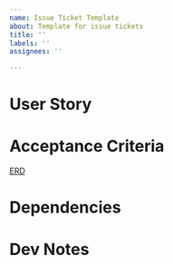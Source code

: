 ```yaml
---
name: Issue Ticket Template
about: Template for issue tickets
title: ''
labels: ''
assignees: ''

---
```


# User Story
# Acceptance Criteria
<!--- Figma --->
<!--- ERD --->
[ERD](https://drawsql.app/teams/dinnerdoggy-studios/diagrams/pocket-boss-battle)
# Dependencies
# Dev Notes
<!--- Structure Checklist --->
<!--- Code Sample --->
